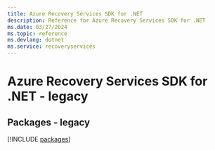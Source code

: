 ```yaml
---
title: Azure Recovery Services SDK for .NET
description: Reference for Azure Recovery Services SDK for .NET
ms.date: 03/27/2024
ms.topic: reference
ms.devlang: dotnet
ms.service: recoveryservices
---
```

# Azure Recovery Services SDK for .NET - legacy
## Packages - legacy
[!INCLUDE [packages](recovery-services-index.md)]